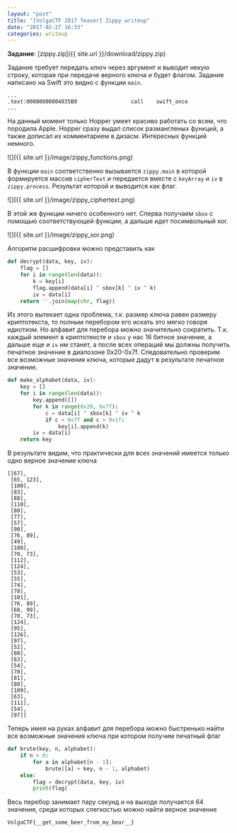 ```yaml
---
layout: "post"
title: "[VolgaCTF 2017 Teaser] Zippy writeup"
date: "2017-02-27 16:33"
categories: writeup
---
```


**Задание**: [zippy.zip]({{ site.url }}/download/zippy.zip)

Задание требует передать ключ через аргумент и выводит некую строку, которая при передаче верного ключа и будет флагом. Задание написано на Swift это видно с функции `main`.
```
...
.text:00000000004035B9                 call    swift_once
...
```
На данный момент только Hopper умеет красиво работать со всем, что породила Apple. Hopper сразу выдал список размангленых функций, а также дописал их комментарием в дизасм. Интересных функций немного.

![]({{ site.url }}/image/zippy_functions.png)

В функции `main` соответственно вызывается `zippy.main` в которой формируется массив `cipherText` и передается вместе с `keyArray` и `iv` в `zippy.process`. Результат которой и выводится как флаг.

![]({{ site.url }}/image/zippy_ciphertext.png)

В этой же функции ничего особенного нет. Сперва получаем `sbox` с помощью соответствующей функции, а дальше идет посимвольный xor.

![]({{ site.url }}/image/zippy_xor.png)

Алгоритм расшифровки можно представить как
``` python
def decrypt(data, key, iv):
    flag = []
    for i in range(len(data)):
        k = key[i]
        flag.append(data[i] ^ sbox[k] ^ iv ^ k)
        iv = data[i]
    return ''.join(map(chr, flag))
```

Из этого вытекает одна проблема, т.к. размер ключа равен размеру криптотекста, то полным перебором его искать это мягко говоря идиотизм. Но алфавит для перебора можно значительно сократить. Т.к. каждый элемент в криптотексте и `sbox` у нас 16 битное значение, а дальше еще и `iv` им станет, а после всех операций мы должны получить печатное значение в диапозоне 0x20-0x7f. Следовательно проверим все возможные значения ключа, которые дадут в результате печатное значение.
``` python
def make_alphabet(data, iv):
    key = []
    for i in range(len(data)):
        key.append([])
        for k in range(0x20, 0x7f):
            c = data[i] ^ sbox[k] ^ iv ^ k
            if c < 0x7f and c > 0x1f:
                key[i].append(k)
        iv = data[i]
    return key
```
В результате видим, что практически для всех значений имеется только одно верное значение ключа
```
[[67],
 [65, 123],
 [100],
 [83],
 [88],
 [110],
 [80],
 [77],
 [57],
 [90],
 [76, 89],
 [49],
 [108],
 [70, 73],
 [112],
 [124],
 [53],
 [55],
 [74],
 [70],
 [101],
 [76, 89],
 [68, 99],
 [70, 73],
 [124],
 [95],
 [126],
 [97],
 [52],
 [80],
 [63],
 [54],
 [70],
 [81],
 [80],
 [109],
 [63],
 [111],
 [54],
 [97]]
```
Теперь имея на руках алфавит для перебора можно быстренько найти все возможные значения ключа при котором получим печатный флаг

``` python
def brute(key, n, alphabet):
    if n > 0:
        for a in alphabet[n - 1]:
            brute([a] + key, n - 1, alphabet)
    else:
        flag = decrypt(data, key, iv)
        print(flag)
```
Весь перебор занимает пару секунд и на выходе получается 64 значения, среди которых слегкостью можно найти верное значение
```
VolgaCTF{__get_some_beer_from_my_bear__}
```
